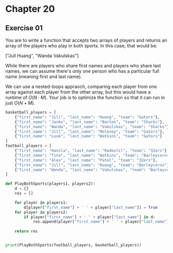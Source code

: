 # Chapter 20

## Exercise 01

You are to write a function that accepts two arrays of players and returns an array of the players who play in both sports. In this case, that would be:  

["Jull Huang", "Wanda Vakulskas"]  

While there are players who share first names and players who share last names, we can assume there's only one person who has a particular full name (meaning first and last name).  

We can use a nested-loops appraoch, comparing each player from one array against each player from the other array, but this would have a runtime of $O(N\cdot M)$. Your job is to optimize the function so that it can run in just $O(N + M)$.

```python
basketball_players = [
    {"first_name": "Jill", "last_name": "Huang", "team": "Gators"},
    {"first_name": "Janko", "last_name": "Barton", "team": "Sharks"},
    {"first_name": "Wanda", "last_name": "Vakulskas", "team": "Sharks"},
    {"first_name": "Jill", "last_name": "Moloney", "team": "Gators"},
    {"first_name": "Luuk", "last_name": "Watkins", "team": "Gators"}
]
football_players = [
    {"first_name": "Hanzla", "last_name": "Radostil", "team": "32ers"},
    {"first_name": "Tina", "last_name": "Watkins", "team": "Barleycorns"},
    {"first_name": "Alex", "last_name": "Patel", "team": "32ers"},
    {"first_name": "Jill", "last_name": "Huang", "team": "Barleycorns"},
    {"first_name": "Wanda", "last_name": "Vakulskas", "team": "Barleycorns"}
]

def PlayBothSports(players1, players2):
    d = {}
    res = []

    for player in players1:
        d[player["first_name"] + ' ' + player["last_name"]] = True
    for player in players2:
        if player["first_name"] + ' ' + player["last_name"] in d:
            res.append(player["first_name"] + ' ' + player["last_name"])
    
    return res


print(PlayBothSports(football_players, basketball_players))
```